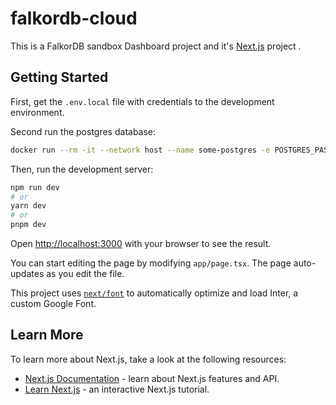 # falkordb-cloud

This is a FalkorDB sandbox Dashboard project and it's [Next.js](https://nextjs.org/) project .

## Getting Started

First, get the ``.env.local`` file with credentials to the development environment.

Second run the postgres database:

```bash
docker run --rm -it --network host --name some-postgres -e POSTGRES_PASSWORD=mysecretpassword postgres
```

Then, run the development server:

```bash
npm run dev
# or
yarn dev
# or
pnpm dev
```

Open [http://localhost:3000](http://localhost:3000) with your browser to see the result.

You can start editing the page by modifying `app/page.tsx`. The page auto-updates as you edit the file.

This project uses [`next/font`](https://nextjs.org/docs/basic-features/font-optimization) to automatically optimize and load Inter, a custom Google Font.

## Learn More

To learn more about Next.js, take a look at the following resources:

- [Next.js Documentation](https://nextjs.org/docs) - learn about Next.js features and API.
- [Learn Next.js](https://nextjs.org/learn) - an interactive Next.js tutorial.

